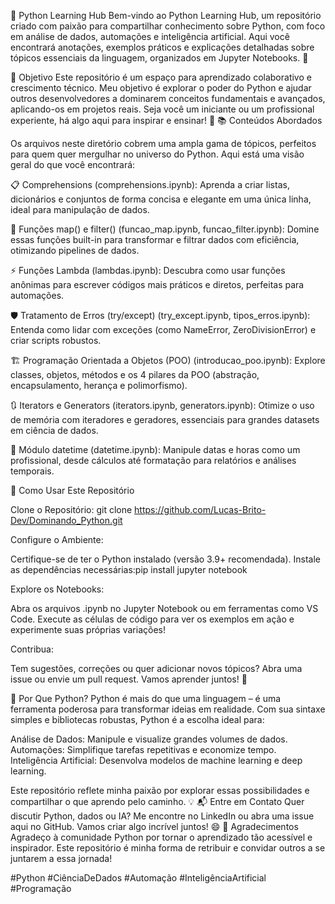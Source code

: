 🐍 Python Learning Hub
Bem-vindo ao Python Learning Hub, um repositório criado com paixão para compartilhar conhecimento sobre Python, com foco em análise de dados, automações e inteligência artificial. Aqui você encontrará anotações, exemplos práticos e explicações detalhadas sobre tópicos essenciais da linguagem, organizados em Jupyter Notebooks. 🚀

🎯 Objetivo
Este repositório é um espaço para aprendizado colaborativo e crescimento técnico. Meu objetivo é explorar o poder do Python e ajudar outros desenvolvedores a dominarem conceitos fundamentais e avançados, aplicando-os em projetos reais. Seja você um iniciante ou um profissional experiente, há algo aqui para inspirar e ensinar! 🌟
📚 Conteúdos Abordados

Os arquivos neste diretório cobrem uma ampla gama de tópicos, perfeitos para quem quer mergulhar no universo do Python. Aqui está uma visão geral do que você encontrará:

📋 Comprehensions (comprehensions.ipynb): Aprenda a criar listas, dicionários e conjuntos de forma concisa e elegante em uma única linha, ideal para manipulação de dados.

🔄 Funções map() e filter() (funcao_map.ipynb, funcao_filter.ipynb): Domine essas funções built-in para transformar e filtrar dados com eficiência, otimizando pipelines de dados.

⚡️ Funções Lambda (lambdas.ipynb): Descubra como usar funções anônimas para escrever códigos mais práticos e diretos, perfeitas para automações.

🛡️ Tratamento de Erros (try/except) (try_except.ipynb, tipos_erros.ipynb): Entenda como lidar com exceções (como NameError, ZeroDivisionError) e criar scripts robustos.

🏗️ Programação Orientada a Objetos (POO) (introducao_poo.ipynb): Explore classes, objetos, métodos e os 4 pilares da POO (abstração, encapsulamento, herança e polimorfismo).

🔃 Iterators e Generators (iterators.ipynb, generators.ipynb): Otimize o uso de memória com iteradores e geradores, essenciais para grandes datasets em ciência de dados.

📅 Módulo datetime (datetime.ipynb): Manipule datas e horas como um profissional, desde cálculos até formatação para relatórios e análises temporais.

🚀 Como Usar Este Repositório

Clone o Repositório:
git clone https://github.com/Lucas-Brito-Dev/Dominando_Python.git


Configure o Ambiente:

Certifique-se de ter o Python instalado (versão 3.9+ recomendada).
Instale as dependências necessárias:pip install jupyter notebook




Explore os Notebooks:

Abra os arquivos .ipynb no Jupyter Notebook ou em ferramentas como VS Code.
Execute as células de código para ver os exemplos em ação e experimente suas próprias variações!


Contribua:

Tem sugestões, correções ou quer adicionar novos tópicos? Abra uma issue ou envie um pull request. Vamos aprender juntos! 🤝



🌟 Por Que Python?
Python é mais do que uma linguagem – é uma ferramenta poderosa para transformar ideias em realidade. Com sua sintaxe simples e bibliotecas robustas, Python é a escolha ideal para:

Análise de Dados: Manipule e visualize grandes volumes de dados.
Automações: Simplifique tarefas repetitivas e economize tempo.
Inteligência Artificial: Desenvolva modelos de machine learning e deep learning.

Este repositório reflete minha paixão por explorar essas possibilidades e compartilhar o que aprendo pelo caminho. 💡
📬 Entre em Contato
Quer discutir Python, dados ou IA? Me encontre no LinkedIn ou abra uma issue aqui no GitHub. Vamos criar algo incrível juntos! 😄
🙌 Agradecimentos
Agradeço à comunidade Python por tornar o aprendizado tão acessível e inspirador. Este repositório é minha forma de retribuir e convidar outros a se juntarem a essa jornada!

#Python #CiênciaDeDados #Automação #InteligênciaArtificial #Programação
